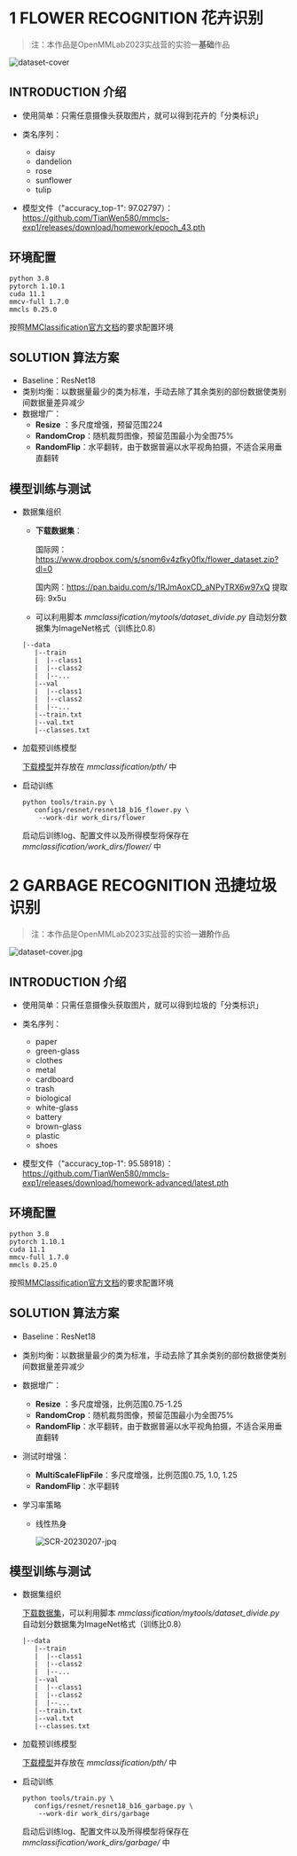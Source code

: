 # 1 FLOWER RECOGNITION 花卉识别

> 注：本作品是OpenMMLab2023实战营的实验一**基础**作品

![dataset-cover](https://i.imgur.com/VhlkOrW.jpg)

## INTRODUCTION 介绍

- 使用简单：只需任意摄像头获取图片，就可以得到花卉的「分类标识」
- 类名序列：
  - daisy
  - dandelion
  - rose
  - sunflower
  - tulip

- 模型文件（"accuracy_top-1": 97.02797）：https://github.com/TianWen580/mmcls-exp1/releases/download/homework/epoch_43.pth

## 环境配置

```shell
python 3.8
pytorch 1.10.1
cuda 11.1
mmcv-full 1.7.0
mmcls 0.25.0
```

按照[MMClassification官方文档](https://mmclassification.readthedocs.io/en/master/install.html)的要求配置环境

## SOLUTION 算法方案

- Baseline：ResNet18
- 类别均衡：以数据量最少的类为标准，手动去除了其余类别的部份数据使类别间数据量差异减少
- 数据增广：
  - **Resize** ：多尺度增强，预留范围224
  - **RandomCrop**：随机裁剪图像，预留范围最小为全图75%
  - **RandomFlip**：水平翻转，由于数据普遍以水平视角拍摄，不适合采用垂直翻转

## 模型训练与测试

- 数据集组织

  - **下载数据集**：

    国际网：https://www.dropbox.com/s/snom6v4zfky0flx/flower_dataset.zip?dl=0

    国内网：https://pan.baidu.com/s/1RJmAoxCD_aNPyTRX6w97xQ 提取码: 9x5u

  - 可以利用脚本 *mmclassification/mytools/dataset_divide.py* 自动划分数据集为ImageNet格式（训练比0.8）

  ```
  |--data
     |--train
     |  |--class1
     |  |--class2
     |  |--...
     |--val
     |  |--class1
     |  |--class2
     |  |--...
     |--train.txt
     |--val.txt
     |--classes.txt
  ```

  

- 加载预训练模型

  [下载模型](https://download.openmmlab.com/mmclassification/v0/resnet/resnet18_batch256_imagenet_20200708-34ab8f90.pth)并存放在 *mmclassification/pth/* 中

- 启动训练

  ```shell
  python tools/train.py \
     configs/resnet/resnet18_b16_flower.py \
      --work-dir work_dirs/flower
  ```

  启动后训练log、配置文件以及所得模型将保存在 *mmclassification/work_dirs/flower/* 中

# 2 GARBAGE RECOGNITION 迅捷垃圾识别

> 注：本作品是OpenMMLab2023实战营的实验一**进阶**作品

![dataset-cover.jpg](https://i.imgur.com/RDVyxz0.jpg)

## INTRODUCTION 介绍

- 使用简单：只需任意摄像头获取图片，就可以得到垃圾的「分类标识」
- 类名序列：
  - paper
  - green-glass
  - clothes
  - metal
  - cardboard
  - trash
  - biological
  - white-glass
  - battery
  - brown-glass
  - plastic
  - shoes

- 模型文件（"accuracy_top-1": 95.58918）：https://github.com/TianWen580/mmcls-exp1/releases/download/homework-advanced/latest.pth

## 环境配置

```shell
python 3.8
pytorch 1.10.1
cuda 11.1
mmcv-full 1.7.0
mmcls 0.25.0
```

按照[MMClassification官方文档](https://mmclassification.readthedocs.io/en/master/install.html)的要求配置环境

## SOLUTION 算法方案

- Baseline：ResNet18

- 类别均衡：以数据量最少的类为标准，手动去除了其余类别的部份数据使类别间数据量差异减少

- 数据增广：

  - **Resize** ：多尺度增强，比例范围0.75-1.25
  - **RandomCrop**：随机裁剪图像，预留范围最小为全图75%
  - **RandomFlip**：水平翻转，由于数据普遍以水平视角拍摄，不适合采用垂直翻转

- 测试时增强：

  - **MultiScaleFlipFile**：多尺度增强，比例范围0.75, 1.0, 1.25
  - **RandomFlip**：水平翻转

- 学习率策略

  - 线性热身

    ![SCR-20230207-jpq](https://i.imgur.com/KQ3Jls6.jpg)


## 模型训练与测试

- 数据集组织

  [下载数据集](https://www.kaggle.com/datasets/mostafaabla/garbage-classification/download?datasetVersionNumber=1)，可以利用脚本 *mmclassification/mytools/dataset_divide.py* 自动划分数据集为ImageNet格式（训练比0.8）

  ```
  |--data
     |--train
     |  |--class1
     |  |--class2
     |  |--...
     |--val
     |  |--class1
     |  |--class2
     |  |--...
     |--train.txt
     |--val.txt
     |--classes.txt
  ```

  

- 加载预训练模型

  [下载模型](https://download.openmmlab.com/mmclassification/v0/resnet/resnet18_batch256_imagenet_20200708-34ab8f90.pth)并存放在 *mmclassification/pth/* 中

- 启动训练

  ```shell
  python tools/train.py \
     configs/resnet/resnet18_b16_garbage.py \
      --work-dir work_dirs/garbage
  ```

  启动后训练log、配置文件以及所得模型将保存在 *mmclassification/work_dirs/garbage/* 中